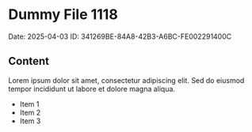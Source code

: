 # Dummy File 1118

Date: 2025-04-03
ID: 341269BE-84A8-42B3-A6BC-FE002291400C

## Content

Lorem ipsum dolor sit amet, consectetur adipiscing elit.
Sed do eiusmod tempor incididunt ut labore et dolore magna aliqua.

* Item 1
* Item 2
* Item 3

